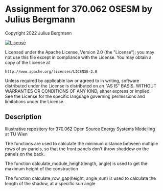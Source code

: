 # Assignment for 370.062 OSESM by Julius Bergmann

Copyright 2022 Julius Bergmann

[![License](https://img.shields.io/badge/License-Apache_2.0-blue.svg)](https://opensource.org/licenses/Apache-2.0)

Licensed under the Apache License, Version 2.0 (the "License");
you may not use this file except in compliance with the License.
You may obtain a copy of the License at

    http://www.apache.org/licenses/LICENSE-2.0

Unless required by applicable law or agreed to in writing, software
distributed under the License is distributed on an "AS IS" BASIS,
WITHOUT WARRANTIES OR CONDITIONS OF ANY KIND, either express or implied.
See the License for the specific language governing permissions and
limitations under the License.

## Description
Illustrative repository for 370.062 Open Source Energy Systems Modelling at TU Wien

The functions are used to calculate the minimum distance between multiple rows of pv-panels,
so that the front panels don't throw shaddow on the panels on the back.

The function calculate_module_height(length, angle) is used to get the maximum height of the construction

The function calculate_row_gap(height, angle_sun) is used to calculate the length of the shadow, at a specific sun angle
